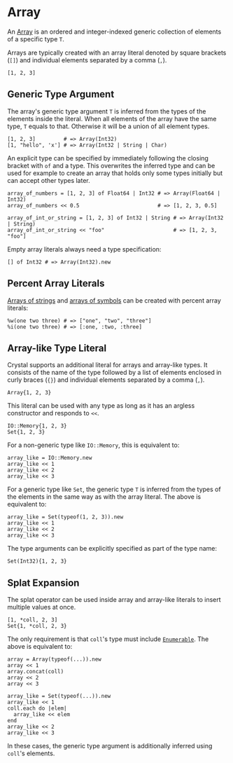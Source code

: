 # Array

An [Array](https://crystal-lang.org/api/Array.html) is an ordered and integer-indexed generic collection of elements of a specific type `T`.

Arrays are typically created with an array literal denoted by square brackets (`[]`) and individual elements separated by a comma (`,`).

```crystal
[1, 2, 3]
```

## Generic Type Argument

The array's generic type argument `T` is inferred from the types of the elements inside the literal. When all elements of the array have the same type, `T` equals to that. Otherwise it will be a union of all element types.

```crystal
[1, 2, 3]         # => Array(Int32)
[1, "hello", 'x'] # => Array(Int32 | String | Char)
```

An explicit type can be specified by immediately following the closing bracket with `of` and a type. This overwrites the inferred type and can be used for example to create an array that holds only some types initially but can accept other types later.

```crystal
array_of_numbers = [1, 2, 3] of Float64 | Int32 # => Array(Float64 | Int32)
array_of_numbers << 0.5                         # => [1, 2, 3, 0.5]

array_of_int_or_string = [1, 2, 3] of Int32 | String # => Array(Int32 | String)
array_of_int_or_string << "foo"                      # => [1, 2, 3, "foo"]
```

Empty array literals always need a type specification:

```crystal
[] of Int32 # => Array(Int32).new
```

## Percent Array Literals

[Arrays of strings](./string.md#percent-string-array-literal) and [arrays of symbols](./symbol.md#percent-symbol-array-literal) can be created with percent array literals:

```crystal
%w(one two three) # => ["one", "two", "three"]
%i(one two three) # => [:one, :two, :three]
```

## Array-like Type Literal

Crystal supports an additional literal for arrays and array-like types. It consists of the name of the type followed by a list of elements enclosed in curly braces (`{}`) and individual elements separated by a comma (`,`).

```crystal
Array{1, 2, 3}
```

This literal can be used with any type as long as it has an argless constructor and responds to `<<`.

```crystal
IO::Memory{1, 2, 3}
Set{1, 2, 3}
```

For a non-generic type like `IO::Memory`, this is equivalent to:

```crystal
array_like = IO::Memory.new
array_like << 1
array_like << 2
array_like << 3
```

For a generic type like `Set`, the generic type `T` is inferred from the types of the elements in the same way as with the array literal. The above is equivalent to:

```crystal
array_like = Set(typeof(1, 2, 3)).new
array_like << 1
array_like << 2
array_like << 3
```

The type arguments can be explicitly specified as part of the type name:

```crystal
Set(Int32){1, 2, 3}
```

## Splat Expansion

The splat operator can be used inside array and array-like literals to insert multiple values at once.

```crystal
[1, *coll, 2, 3]
Set{1, *coll, 2, 3}
```

The only requirement is that `coll`'s type must include [`Enumerable`](https://crystal-lang.org/api/Enumerable.html). The above is equivalent to:

```crystal
array = Array(typeof(...)).new
array << 1
array.concat(coll)
array << 2
array << 3

array_like = Set(typeof(...)).new
array_like << 1
coll.each do |elem|
  array_like << elem
end
array_like << 2
array_like << 3
```

In these cases, the generic type argument is additionally inferred using `coll`'s elements.
